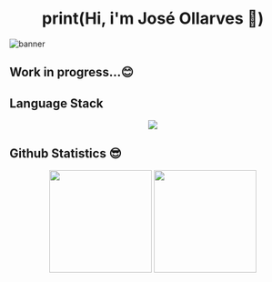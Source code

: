 <h1 align="center">print(Hi, i'm José Ollarves 🐍)</h1>

<img alt="banner" src="https://github.com/joseollarves/joseollarves/assets/107653281/dabad1b3-3986-4d7f-8a63-e80e45517e68"/>

## Work in progress...😊

## Language Stack

<p align="center">
  <a href="https://skillicons.dev">
    <img src="https://skillicons.dev/icons?i=py,qt,flask,html,css,tailwind,js,ts,nodejs,express,vue,nuxtjs,php,laravel,vite,mysql,postgres,prisma,supabase,vercel,gcp,vscode,vim,neovim,git,github,)](https://skillicons.dev" />
  </a>
</p>

## Github Statistics 😎
<p align="center">
  <img height="180em" src="https://github-readme-stats.vercel.app/api?username=joseollarves&show_icons=true&theme=github_dark"/>
  <img height="180em" src="https://github-readme-stats.vercel.app/api/top-langs/?username=joseollarves&theme=github_dark"/>
</p>
